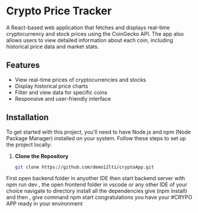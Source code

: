 # Crypto Price Tracker

A React-based web application that fetches and displays real-time cryptocurrency and stock prices using the CoinGecko API. The app also allows users to view detailed information about each coin, including historical price data and market stats.

## Features

- View real-time prices of cryptocurrencies and stocks
- Display historical price charts
- Filter and view data for specific coins
- Responsive and user-friendly interface

## Installation

To get started with this project, you'll need to have Node.js and npm (Node Package Manager) installed on your system. Follow these steps to set up the project locally:

1. **Clone the Repository**

   ```bash
   git clone https://github.com/demo12lti/cryptoApp.git

First open backend folder in anyother IDE then start backend server with 
npm run dev , the 
open frontend folder in vscode or any other IDE of your choice 
navigate to directory 
install all the dependencies give (npm install) 
and then , give command npm start 
congratulations you have your #CRYPO APP ready in your environment
